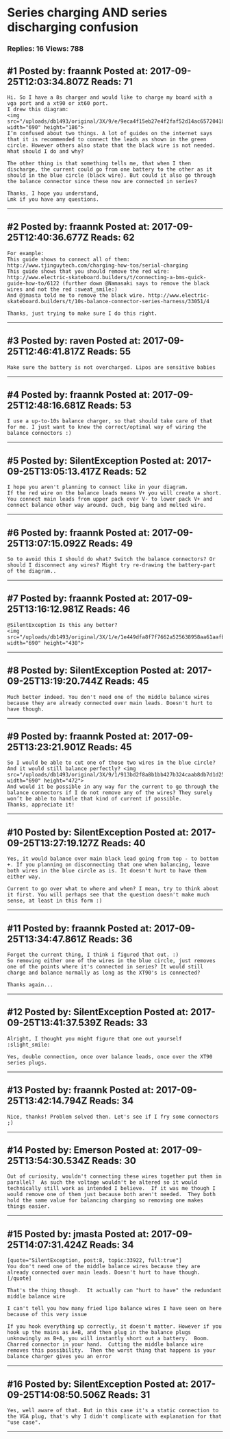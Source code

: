 # Series charging AND series discharging confusion

### Replies: 16 Views: 788

## \#1 Posted by: fraannk Posted at: 2017-09-25T12:03:34.807Z Reads: 71

```
Hi. So I have a 8s charger and would like to charge my board with a vga port and a xt90 or xt60 port. 
I drew this diagram:
<img src="/uploads/db1493/original/3X/9/e/9eca4f15eb27e4f2faf52d14ac6572041007533f.jpeg" width="690" height="186">
I’m confused about two things. A lot of guides on the internet says that it is recommended to connect the leads as shown in the green circle. However others also state that the black wire is not needed. What should I do and why? 

The other thing is that something tells me, that when I then discharge, the current could go from one battery to the other as it should in the blue circle (black wire). But could it also go through the balance connector since these now are connected in series? 

Thanks, I hope you understand, 
Lmk if you have any questions.
```

---
## \#2 Posted by: fraannk Posted at: 2017-09-25T12:40:36.677Z Reads: 62

```
For example:
This guide shows to connect all of them: http://www.tjinguytech.com/charging-how-tos/serial-charging
This guide shows that you should remove the red wire: http://www.electric-skateboard.builders/t/connecting-a-bms-quick-guide-how-to/6122 (further down @Namasaki says to remove the black wires and not the red :sweat_smile:) 
And @jmasta told me to remove the black wire. http://www.electric-skateboard.builders/t/10s-balance-connector-series-harness/33051/4

Thanks, just trying to make sure I do this right.
```

---
## \#3 Posted by: raven Posted at: 2017-09-25T12:46:41.817Z Reads: 55

```
Make sure the battery is not overcharged. Lipos are sensitive babies
```

---
## \#4 Posted by: fraannk Posted at: 2017-09-25T12:48:16.681Z Reads: 53

```
I use a up-to-10s balance charger, so that should take care of that for me. I just want to know the correct/optimal way of wiring the balance connectors :)
```

---
## \#5 Posted by: SilentException Posted at: 2017-09-25T13:05:13.417Z Reads: 52

```
I hope you aren't planning to connect like in your diagram. 
If the red wire on the balance leads means V+ you will create a short. You connect main leads from upper pack over V- to lower pack V+ and connect balance other way around. Ouch, big bang and melted wire.
```

---
## \#6 Posted by: fraannk Posted at: 2017-09-25T13:07:15.092Z Reads: 49

```
So to avoid this I should do what? Switch the balance connectors? Or should I disconnect any wires? Might try re-drawing the battery-part of the diagram..
```

---
## \#7 Posted by: fraannk Posted at: 2017-09-25T13:16:12.981Z Reads: 46

```
@SilentException Is this any better? 
<img src="/uploads/db1493/original/3X/1/e/1e449dfa8f7f7662a525638958aa61aafb930854.jpeg" width="690" height="430">
```

---
## \#8 Posted by: SilentException Posted at: 2017-09-25T13:19:20.744Z Reads: 45

```
Much better indeed. You don't need one of the middle balance wires because they are already connected over main leads. Doesn't hurt to have though.
```

---
## \#9 Posted by: fraannk Posted at: 2017-09-25T13:23:21.901Z Reads: 45

```
So I would be able to cut one of those two wires in the blue circle? And it would still balance perfectly? <img src="/uploads/db1493/original/3X/9/1/913bd2f8a8b1bb427b324caab8db7d1d25690108.jpeg" width="690" height="472">
And would it be possible in any way for the current to go through the balance connectors if I do not remove any of the wires? They surely won’t be able to handle that kind of current if possible. 
Thanks, appreciate it!
```

---
## \#10 Posted by: SilentException Posted at: 2017-09-25T13:27:19.127Z Reads: 40

```
Yes, it would balance over main black lead going from top - to bottom +. If you planning on disconnecting that one when balancing, leave both wires in the blue circle as is. It doesn't hurt to have them either way.

Current to go over what to where and when? I mean, try to think about it first. You will perhaps see that the question doesn't make much sense, at least in this form :)
```

---
## \#11 Posted by: fraannk Posted at: 2017-09-25T13:34:47.861Z Reads: 36

```
Forget the current thing, I think i figured that out. :) 
So removing either one of the wires in the blue circle, just removes one of the points where it's connected in series? It would still charge and balance normally as long as the XT90's is connected? 

Thanks again...
```

---
## \#12 Posted by: SilentException Posted at: 2017-09-25T13:41:37.539Z Reads: 33

```
Alright, I thought you might figure that one out yourself :slight_smile:
 
Yes, double connection, once over balance leads, once over the XT90 series plugs.
```

---
## \#13 Posted by: fraannk Posted at: 2017-09-25T13:42:14.794Z Reads: 34

```
Nice, thanks! Problem solved then. Let's see if I fry some connectors ;)
```

---
## \#14 Posted by: Emerson Posted at: 2017-09-25T13:54:30.534Z Reads: 30

```
Out of curiosity, wouldn't connecting these wires together put them in parallel?  As such the voltage wouldn't be altered so it would technically still work as intended I believe.  If it was me though I would remove one of them just because both aren't needed.  They both hold the same value for balancing charging so removing one makes things easier.
```

---
## \#15 Posted by: jmasta Posted at: 2017-09-25T14:07:31.424Z Reads: 34

```
[quote="SilentException, post:8, topic:33922, full:true"]
You don't need one of the middle balance wires because they are already connected over main leads. Doesn't hurt to have though.
[/quote]

That's the thing though.  It actually can "hurt to have" the redundant middle balance wire

I can't tell you how many fried lipo balance wires I have seen on here because of this very issue

If you hook everything up correctly, it doesn't matter. However if you hook up the mains as A+B, and then plug in the balance plugs unknowingly as B+A, you will instantly short out a battery.  Boom. Charred connector in your hand.  Cutting the middle balance wire removes this possibility.  Then the worst thing that happens is your balance charger gives you an error
```

---
## \#16 Posted by: SilentException Posted at: 2017-09-25T14:08:50.506Z Reads: 31

```
Yes, well aware of that. But in this case it's a static connection to the VGA plug, that's why I didn't complicate with explanation for that "use case".
```

---
